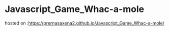 # Javascript_Game_Whac-a-mole
hosted on :https://prernasaxena2.github.io/Javascript_Game_Whac-a-mole/

